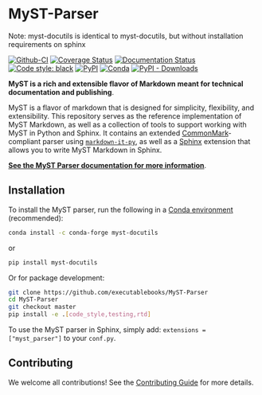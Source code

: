 # MyST-Parser

Note: myst-docutils is identical to myst-docutils, but without installation requirements on sphinx

[![Github-CI][github-ci]][github-link]
[![Coverage Status][codecov-badge]][codecov-link]
[![Documentation Status][rtd-badge]][rtd-link]
[![Code style: black][black-badge]][black-link]
[![PyPI][pypi-badge]][pypi-link]
[![Conda][conda-badge]][conda-link]
[![PyPI - Downloads][install-badge]][install-link]


**MyST is a rich and extensible flavor of Markdown meant for technical documentation and publishing**.

MyST is a flavor of markdown that is designed for simplicity, flexibility, and extensibility.
This repository serves as the reference implementation of MyST Markdown, as well as a collection of tools to support working with MyST in Python and Sphinx.
It contains an extended [CommonMark](https://commonmark.org)-compliant parser using [`markdown-it-py`](https://markdown-it-py.readthedocs.io/), as well as a [Sphinx](https://www.sphinx-doc.org) extension that allows you to write MyST Markdown in Sphinx.

[**See the MyST Parser documentation for more information**](https://myst-parser.readthedocs.io/en/latest/).

## Installation

To install the MyST parser, run the following in a
[Conda environment](https://docs.conda.io) (recommended):

```bash
conda install -c conda-forge myst-docutils
```

or

```bash
pip install myst-docutils
```

Or for package development:

```bash
git clone https://github.com/executablebooks/MyST-Parser
cd MyST-Parser
git checkout master
pip install -e .[code_style,testing,rtd]
```

To use the MyST parser in Sphinx, simply add: `extensions = ["myst_parser"]` to your `conf.py`.

## Contributing

We welcome all contributions!
See the [Contributing Guide](https://myst-parser.readthedocs.io/en/latest/develop/index.html) for more details.

[github-ci]: https://github.com/executablebooks/MyST-Parser/workflows/continuous-integration/badge.svg?branch=master
[github-link]: https://github.com/executablebooks/MyST-Parser
[codecov-badge]: https://codecov.io/gh/executablebooks/MyST-Parser/branch/master/graph/badge.svg
[codecov-link]: https://codecov.io/gh/executablebooks/MyST-Parser
[rtd-badge]: https://readthedocs.org/projects/myst-parser/badge/?version=latest
[rtd-link]: https://myst-parser.readthedocs.io/en/latest/?badge=latest
[black-badge]: https://img.shields.io/badge/code%20style-black-000000.svg
[pypi-badge]: https://img.shields.io/pypi/v/myst-docutils.svg
[pypi-link]: https://pypi.org/project/myst-docutils
[conda-badge]: https://anaconda.org/conda-forge/myst-docutils/badges/version.svg
[conda-link]: https://anaconda.org/conda-forge/myst-docutils
[black-link]: https://github.com/ambv/black
[install-badge]: https://img.shields.io/pypi/dw/myst-docutils?label=pypi%20installs
[install-link]: https://pypistats.org/packages/myst-docutils
